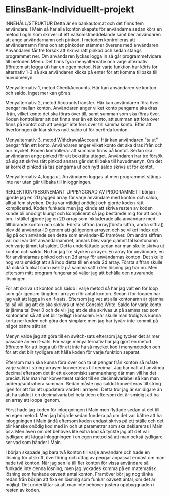 # ElinsBank-Individuellt-projekt

INNEHÅLL/STRUKTUR
Detta är en bankautomat och det finns fem användare. I Main så har alla konton skapats för användarna sedan körs en metod LogIn som skriver ut ett välkomstmeddelande samt 
ber användaren att ange användarnamn och pinkod. I metoden kontrolleras att användarnamn finns och att pinkoden stämmer överens med användaren. Användaren får tre försök att
skriva rätt pinkod och sedan stängs programmet ner. Om användaren lyckas logga in så går programmetvidare till metoden Menu. Det finns fyra menyalternativ och varje alternativ
(förutom att logga ut) har en egen metod. När varje funktion har körts för alternativ 1-3 så ska användaren klicka på enter för att komma tillbaka till huvudmenyn. 

Menyalternativ 1, metod CheckAccounts. Här kan användaren se konton och saldo. Inget mer kan göras.

Menyalternativ 2, metod AccountsTransfer. Här kan användaren föra över pengar mellan konton. Användaren anger vilket konto pengarna ska dras ifrån, vilket konto det ska föras 
över till, samt summan som ska föras över. Koden kontrollerar att det finns mer än ett konto, att summan att föra över finns på kontot och att pengar inte förs över till samma 
konto. Efter att överföringen är klar skrivs nytt saldo ut för berörda konton. 

Menyalternativ 3, metod WithdrawalAccount. Här kan användaren ”ta ut” pengar från ett konto. Användaren anger vilket konto det ska dras ifrån och hur mycket. Koden kontrollerar 
att summan finns på kontot. Sedan ska användaren ange pinkod för att bekräfta uttaget. Användaren har tre försök på sig att skriva rätt pinkod annars går det tillbaka till 
huvudmenyn. Om det är korrekt pinkod så tas pengarna ut och nytt saldo skrivs ut för kontot.

Menyalternativ 4, logga ut. Användaren loggas ut men programmet stängs inte ner utan går tillbaka till inloggningen.


REKLEKTION/RESONEMANT UPPBYGGNAD AV PROGRAMMET
I början gjorde jag en 2D jagged array för varje användare med konton och saldo, alltså fem stycken. Detta var väldigt onödigt och gjorde koden rätt komplicerad. Koden funkade 
men jag kände att skriva resten av koden kunde bli onödigt klurigt och komplicerat så jag bestämde mig för att börja om. I stället gjorde jag en 2D array som inkluderade alla 
användare med tillhörande konton och saldo. Första siffran (array[första siffra, andra siffra]) blev då användar-ID genom att gå igenom arrayen och se vilket index det låg på 
och använde sen detta som användar-ID framöver. Om andra siffran var noll var det användarnamnet, annars blev varje ojämnt tal kontonamn och varje jämnt tal saldot. Detta 
underlättade sedan när man skulle skriva ut konton och saldo. Nu har jag tre stycken arrayer. En array för användare, en för användarnas pinkod och en 2d array för användarnas 
konton. Det skulle nog vara smidigt att slå ihop detta till en enda 2d array. Första siffran skulle då också funkat som userID på samma sätt i den lösning jag har nu. Men 
eftersom mitt program fungerar så väljer jag att behålla den nuvarande lösningen.

För att skriva ut konton och saldo i varje metod så har jag valt en for loop som går igenom längden i arrayen för antal konton. Sedan i for-loopen har jag valt att lägga in en 
if-sats. Eftersom jag vet att alla kontonamn är ojämna tal så vill jag att de ska skrivas ut med Console.Write. Saldo för varje konto är jämna tal över 0 och de vill jag att de 
ska skrivas ut på samma rad som kontonamn så att det blir tydligt i konsolen. Här skulle man troligtvis kunna korta ner koden och göra den simplare men jag har tyvärr inte 
kommit på något bättre sätt än.

Menyn valde jag att göra till en switch-sats eftersom jag tycker det är mer passade än en if-sats. För varje menyalternativ har jag gjort en metod (förutom för att logga ut) 
för att inte ha så mycket kod i menymetoden och för att det blir tydligare att hålla koden för varje funktion separat.

Eftersom man ska kunna föra över och ta ut pengar från konton så måste varje saldo i string-arrayen konverteras till decimal. Jag har valt att använda decimal eftersom det är 
ett ekonomiskt sammanhang där man vill ha det precist. När man har konverterat saldot till en decimalvariabel så kan man addera/subtrahera summan. Sedan måste nya saldot 
konverteras till string igen för att för att uppdatera värdet i arrayen. Detta tror jag är smidigare än att ha saldot i en decimalvariabel hela tiden eftersom det är smidigt 
att ha en array att loopa igenom.

Först hade jag koden för inloggningen i Main men flyttade sedan ut det till en egen metod. Men jag började sedan fundera på om det var bättre att ha inloggningen i Main ändå 
eftersom koden endast skrivs på ett ställe och det blir kanske onödig kod med in och ut parametrar som ska deklareras i Main osv. Men även om det behöves lite extra kod så 
tyckte jag att det var tydligare att lägga inloggningen i en egen metod så att man också tydligare ser vad som händer i Main. 

I början skapade jag bara två konton till varje användare och hade en lösning för utskrift, överföring och uttag av pengar anpassat endast om man hade två konton. När jag sen 
la till fler konton för vissa användare så funkade inte denna lösning, men jag lyckades komma på en matematisk lösning som funkade oavsett antal konton. Framöver bör jag nog 
tänka redan från början att fixa en lösning som funkar oavsett antal, om det är möjligt. Det underlättar så att man inte behöver justera uppbyggnaden i resten av koden.
